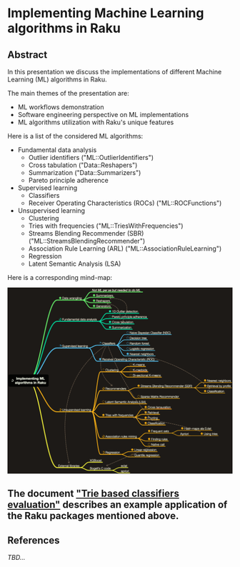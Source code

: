 # Implementing Machine Learning algorithms in Raku

## Abstract

In this presentation we discuss the implementations of different Machine Learning (ML) algorithms in Raku.

The main themes of the presentation are:
- ML workflows demonstration
- Software engineering perspective on ML implementations
- ML algorithms utilization with Raku's unique features

Here is a list of the considered ML algorithms:

- Fundamental data analysis
  - Outlier identifiers ("ML::OutlierIdentifiers")
  - Cross tabulation ("Data::Reshapers")
  - Summarization ("Data::Summarizers")
  - Pareto principle adherence
- Supervised learning
  - Classifiers
  - Receiver Operating Characteristics (ROCs) ("ML::ROCFunctions")
- Unsupervised learning
  - Clustering
  - Tries with frequencies ("ML::TriesWithFrequencies")
  - Streams Blending Recommender (SBR) ("ML::StreamsBlendingRecommender")
  - Association Rule Learning (ARL) ("ML::AssociationRuleLearning")
  - Regression
  - Latent Semantic Analysis (LSA)

Here is a corresponding mind-map:

![](https://github.com/antononcube/RakuForPrediction-book/raw/main/Presentations/TRC-2022/org/Implementing-ML-algorithms-in-Raku-mind-map.png)

The document
["Trie based classifiers evaluation"](https://github.com/antononcube/RakuForPrediction-book/blob/main/Articles/Trie-based-classifiers-evaluation.md)
describes an example application of the Raku packages mentioned above.
-------

## References

*TBD...*
